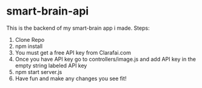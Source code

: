 # smart-brain-api
This is the backend of my smart-brain app i made.
Steps:
1) Clone Repo
2) npm install
3) You must get a free API key from Clarafai.com
4) Once you have API key go to controllers/image.js and add API key in the empty string labeled API key
5) npm start server.js
6) Have fun and make any changes you see fit!
